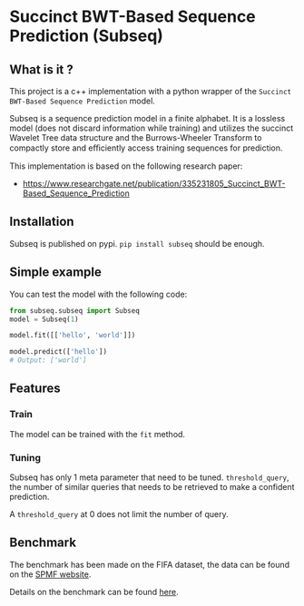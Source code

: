 # Succinct BWT-Based Sequence Prediction (Subseq)

## What is it ?

This project is a c++ implementation with a python wrapper of the `Succinct BWT-Based Sequence Prediction` model.

Subseq is a sequence prediction model in a finite alphabet.
It is a lossless model (does not discard information while training) and utilizes the succinct Wavelet Tree data structure and the Burrows-Wheeler Transform to compactly store and eﬃciently access training sequences for prediction.

This implementation is based on the following research paper:

- https://www.researchgate.net/publication/335231805_Succinct_BWT-Based_Sequence_Prediction

## Installation

Subseq is published on pypi. `pip install subseq` should be enough.

## Simple example

You can test the model with the following code:

```python
from subseq.subseq import Subseq
model = Subseq(1)

model.fit([['hello', 'world']])

model.predict(['hello'])
# Output: ['world']
```

## Features
### Train

The model can be trained with the `fit` method.

### Tuning

Subseq has only 1 meta parameter that need to be tuned. `threshold_query`, the number of similar queries that needs to be retrieved to make a confident prediction.

A `threshold_query` at 0 does not limit the number of query.

## Benchmark

The benchmark has been made on the FIFA dataset, the data can be found on the [SPMF website][1].

Details on the benchmark can be found [here](benchmark).

[1]: https://www.philippe-fournier-viger.com/spmf/index.php?link=datasets.php

